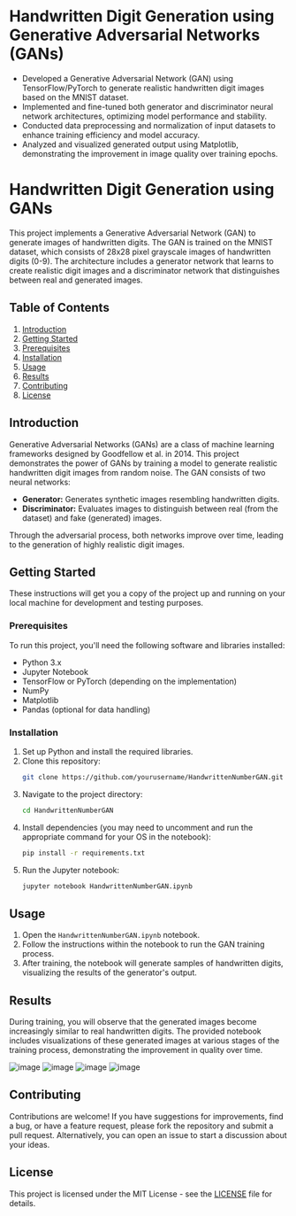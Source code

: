 # **Handwritten Digit Generation using Generative Adversarial Networks (GANs)**

- Developed a Generative Adversarial Network (GAN) using TensorFlow/PyTorch to generate realistic handwritten digit images based on the MNIST dataset.
- Implemented and fine-tuned both generator and discriminator neural network architectures, optimizing model performance and stability.
- Conducted data preprocessing and normalization of input datasets to enhance training efficiency and model accuracy.
- Analyzed and visualized generated output using Matplotlib, demonstrating the improvement in image quality over training epochs.

# Handwritten Digit Generation using GANs

This project implements a Generative Adversarial Network (GAN) to generate images of handwritten digits. The GAN is trained on the MNIST dataset, which consists of 28x28 pixel grayscale images of handwritten digits (0-9). The architecture includes a generator network that learns to create realistic digit images and a discriminator network that distinguishes between real and generated images.

## Table of Contents
1. [Introduction](#introduction)
2. [Getting Started](#getting-started)
3. [Prerequisites](#prerequisites)
4. [Installation](#installation)
5. [Usage](#usage)
6. [Results](#results)
7. [Contributing](#contributing)
8. [License](#license)

## Introduction

Generative Adversarial Networks (GANs) are a class of machine learning frameworks designed by Goodfellow et al. in 2014. This project demonstrates the power of GANs by training a model to generate realistic handwritten digit images from random noise. The GAN consists of two neural networks:

- **Generator:** Generates synthetic images resembling handwritten digits.
- **Discriminator:** Evaluates images to distinguish between real (from the dataset) and fake (generated) images.

Through the adversarial process, both networks improve over time, leading to the generation of highly realistic digit images.

## Getting Started

These instructions will get you a copy of the project up and running on your local machine for development and testing purposes.

### Prerequisites

To run this project, you'll need the following software and libraries installed:

- Python 3.x
- Jupyter Notebook
- TensorFlow or PyTorch (depending on the implementation)
- NumPy
- Matplotlib
- Pandas (optional for data handling)

### Installation

1. Set up Python and install the required libraries.
2. Clone this repository:
   ```bash
   git clone https://github.com/yourusername/HandwrittenNumberGAN.git
3. Navigate to the project directory:
   ```bash
   cd HandwrittenNumberGAN
4. Install dependencies (you may need to uncomment and run the appropriate command for your OS in the notebook):
   ```bash
   pip install -r requirements.txt

5. Run the Jupyter notebook:
   ```bash
   jupyter notebook HandwrittenNumberGAN.ipynb

## Usage

1. Open the `HandwrittenNumberGAN.ipynb` notebook.
2. Follow the instructions within the notebook to run the GAN training process.
3. After training, the notebook will generate samples of handwritten digits, visualizing the results of the generator's output.

## Results

During training, you will observe that the generated images become increasingly similar to real handwritten digits. The provided notebook includes visualizations of these generated images at various stages of the training process, demonstrating the improvement in quality over time.

![image](https://github.com/user-attachments/assets/c88d0f23-c82a-433b-ae7d-10f20609ad85)
![image](https://github.com/user-attachments/assets/3eb05716-9791-4533-bf78-0322a93e558b)
![image](https://github.com/user-attachments/assets/7bdd4c3b-5172-48c4-a227-128c48afd2e9)
![image](https://github.com/user-attachments/assets/48cf17cb-f924-4d95-9069-8aa892c2023c)


## Contributing

Contributions are welcome! If you have suggestions for improvements, find a bug, or have a feature request, please fork the repository and submit a pull request. Alternatively, you can open an issue to start a discussion about your ideas.

## License

This project is licensed under the MIT License - see the [LICENSE](LICENSE) file for details.

